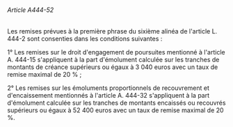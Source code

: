 ###### Article A444-52

Les remises prévues à la première phrase du sixième alinéa de l'article L. 444-2 sont consenties dans les conditions suivantes :

1° Les remises sur le droit d'engagement de poursuites mentionné à l'article A. 444-15 s'appliquent à la part d'émolument calculée sur les tranches de montants de créance supérieurs ou égaux à 3 040 euros avec un taux de remise maximal de 20 % ;

2° Les remises sur les émoluments proportionnels de recouvrement et d'encaissement mentionnés à l'article A. 444-32 s'appliquent à la part d'émolument calculée sur les tranches de montants encaissés ou recouvrés supérieurs ou égaux à 52 400 euros avec un taux de remise maximal de 20 %.

